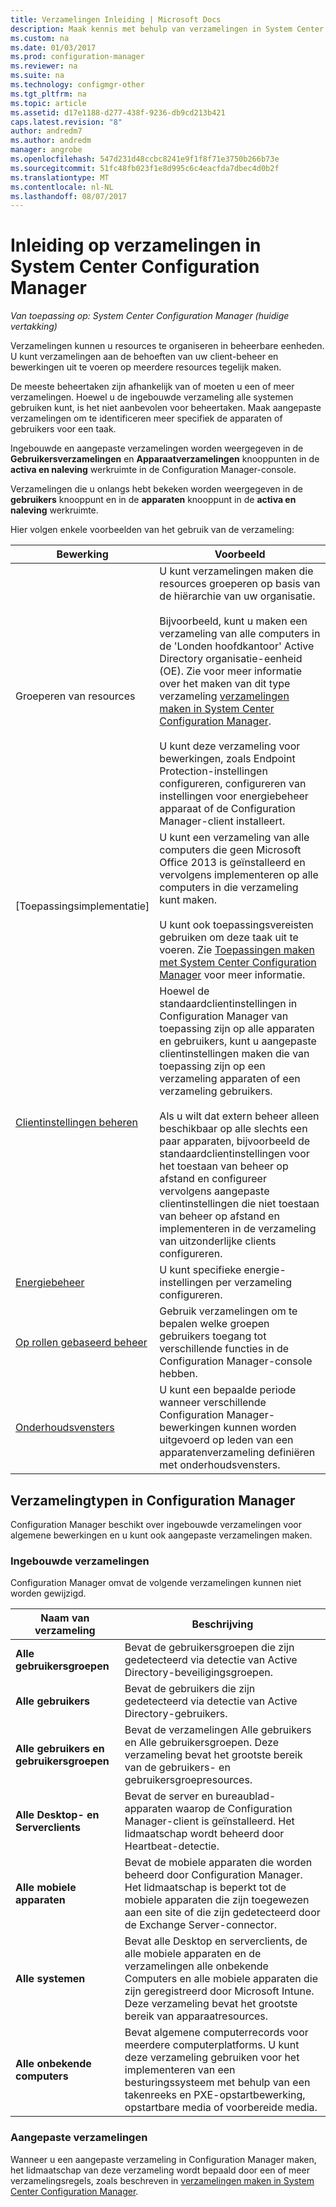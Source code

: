 ```yaml
---
title: Verzamelingen Inleiding | Microsoft Docs
description: Maak kennis met behulp van verzamelingen in System Center Configuration Manager.
ms.custom: na
ms.date: 01/03/2017
ms.prod: configuration-manager
ms.reviewer: na
ms.suite: na
ms.technology: configmgr-other
ms.tgt_pltfrm: na
ms.topic: article
ms.assetid: d17e1188-d277-438f-9236-db9cd213b421
caps.latest.revision: "8"
author: andredm7
ms.author: andredm
manager: angrobe
ms.openlocfilehash: 547d231d48ccbc8241e9f1f8f71e3750b266b73e
ms.sourcegitcommit: 51fc48fb023f1e8d995c6c4eacfda7dbec4d0b2f
ms.translationtype: MT
ms.contentlocale: nl-NL
ms.lasthandoff: 08/07/2017
---
```

# <a name="introduction-to-collections-in-system-center-configuration-manager"></a>Inleiding op verzamelingen in System Center Configuration Manager

*Van toepassing op: System Center Configuration Manager (huidige vertakking)*

Verzamelingen kunnen u resources te organiseren in beheerbare eenheden. U kunt verzamelingen aan de behoeften van uw client-beheer en bewerkingen uit te voeren op meerdere resources tegelijk maken. 

De meeste beheertaken zijn afhankelijk van of moeten u een of meer verzamelingen. Hoewel u de ingebouwde verzameling alle systemen gebruiken kunt, is het niet aanbevolen voor beheertaken. Maak aangepaste verzamelingen om te identificeren meer specifiek de apparaten of gebruikers voor een taak.  

 Ingebouwde en aangepaste verzamelingen worden weergegeven in de **Gebruikersverzamelingen** en **Apparaatverzamelingen** knooppunten in de **activa en naleving** werkruimte in de Configuration Manager-console.  

 Verzamelingen die u onlangs hebt bekeken worden weergegeven in de **gebruikers** knooppunt en in de **apparaten** knooppunt in de **activa en naleving** werkruimte.  

Hier volgen enkele voorbeelden van het gebruik van de verzameling:  

|Bewerking|Voorbeeld|  
|---------|-------|  
|Groeperen van resources|U kunt verzamelingen maken die resources groeperen op basis van de hiërarchie van uw organisatie.<br /><br /> Bijvoorbeeld, kunt u maken een verzameling van alle computers in de 'Londen hoofdkantoor' Active Directory organisatie-eenheid (OE). Zie voor meer informatie over het maken van dit type verzameling [verzamelingen maken in System Center Configuration Manager](../../../../core/clients/manage/collections/create-collections.md).<br /><br /> U kunt deze verzameling voor bewerkingen, zoals Endpoint Protection-instellingen configureren, configureren van instellingen voor energiebeheer apparaat of de Configuration Manager-client installeert.|  
|[Toepassingsimplementatie]|U kunt een verzameling van alle computers die geen Microsoft Office 2013 is geïnstalleerd en vervolgens implementeren op alle computers in die verzameling kunt maken.<br /><br /> U kunt ook toepassingsvereisten gebruiken om deze taak uit te voeren. Zie [Toepassingen maken met System Center Configuration Manager](../../../../apps/deploy-use/create-applications.md) voor meer informatie.|  
|[Clientinstellingen beheren](../../../../core/clients/deploy/about-client-settings.md)|Hoewel de standaardclientinstellingen in Configuration Manager van toepassing zijn op alle apparaten en gebruikers, kunt u aangepaste clientinstellingen maken die van toepassing zijn op een verzameling apparaten of een verzameling gebruikers.<br /><br /> Als u wilt dat extern beheer alleen beschikbaar op alle slechts een paar apparaten, bijvoorbeeld de standaardclientinstellingen voor het toestaan van beheer op afstand en configureer vervolgens aangepaste clientinstellingen die niet toestaan van beheer op afstand en implementeren in de verzameling van uitzonderlijke clients configureren. |  
|[Energiebeheer](../power/introduction-to-power-management.md)|U kunt specifieke energie-instellingen per verzameling configureren.|  
|[Op rollen gebaseerd beheer](../../../../core/servers/deploy/configure/configure-role-based-administration.md)|Gebruik verzamelingen om te bepalen welke groepen gebruikers toegang tot verschillende functies in de Configuration Manager-console hebben.|  
|[Onderhoudsvensters](../../../../core/clients/manage/collections/use-maintenance-windows.md)|U kunt een bepaalde periode wanneer verschillende Configuration Manager-bewerkingen kunnen worden uitgevoerd op leden van een apparatenverzameling definiëren met onderhoudsvensters. |  


## <a name="collection-types-in-configuration-manager"></a>Verzamelingtypen in Configuration Manager  
 Configuration Manager beschikt over ingebouwde verzamelingen voor algemene bewerkingen en u kunt ook aangepaste verzamelingen maken.   

### <a name="built-in-collections"></a>Ingebouwde verzamelingen  
 Configuration Manager omvat de volgende verzamelingen kunnen niet worden gewijzigd.  

|**Naam van verzameling**|Beschrijving|  
|-------------------------|-----------------|  
|**Alle gebruikersgroepen**|Bevat de gebruikersgroepen die zijn gedetecteerd via detectie van Active Directory-beveiligingsgroepen.|  
|**Alle gebruikers**|Bevat de gebruikers die zijn gedetecteerd via detectie van Active Directory-gebruikers.|  
|**Alle gebruikers en gebruikersgroepen**|Bevat de verzamelingen Alle gebruikers en Alle gebruikersgroepen. Deze verzameling bevat het grootste bereik van de gebruikers- en gebruikersgroepresources.|  
|**Alle Desktop- en Serverclients**|Bevat de server en bureaublad-apparaten waarop de Configuration Manager-client is geïnstalleerd. Het lidmaatschap wordt beheerd door Heartbeat-detectie.|  
|**Alle mobiele apparaten**|Bevat de mobiele apparaten die worden beheerd door Configuration Manager. Het lidmaatschap is beperkt tot de mobiele apparaten die zijn toegewezen aan een site of die zijn gedetecteerd door de Exchange Server-connector.|  
|**Alle systemen**|Bevat alle Desktop en serverclients, de alle mobiele apparaten en de verzamelingen alle onbekende Computers en alle mobiele apparaten die zijn geregistreerd door Microsoft Intune. Deze verzameling bevat het grootste bereik van apparaatresources.|  
|**Alle onbekende computers**|Bevat algemene computerrecords voor meerdere computerplatforms. U kunt deze verzameling gebruiken voor het implementeren van een besturingssysteem met behulp van een takenreeks en PXE-opstartbewerking, opstartbare media of voorbereide media.|  

### <a name="custom-collections"></a>Aangepaste verzamelingen  
 Wanneer u een aangepaste verzameling in Configuration Manager maken, het lidmaatschap van deze verzameling wordt bepaald door een of meer verzamelingsregels, zoals beschreven in [verzamelingen maken in System Center Configuration Manager](../../../../core/clients/manage/collections/create-collections.md). 

